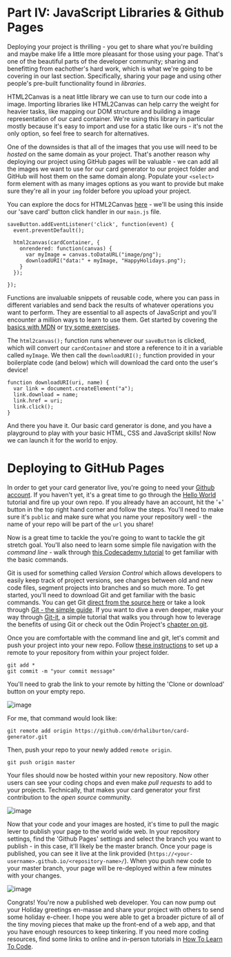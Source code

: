 # Part IV: JavaScript Libraries & Github Pages

Deploying your project is thrilling - you get to share what you're building and maybe make life a little more pleasant for those using your page. That's one of the beautiful parts of the developer community; sharing and benefitting from eachother's hard work, which is what we're going to be covering in our last section. Specifically, sharing your page and using other people's pre-built functionality found in *libraries*. 

HTML2Canvas is a neat little library we can use to turn our code into a image. Importing libraries like HTML2Canvas can help carry the weight for heavier tasks, like mapping our DOM structure and building a image representation of our card container. We're using this library in particular mostly because it's easy to import and use for a static like ours - it's not the only option, so feel free to search for alternatives.

One of the downsides is that all of the images that you use will need to be *hosted* on the same domain as your project. That's another reason why deploying our project using GitHub pages will be valuable - we can add all the images we want to use for our card generator to our project folder and GitHub will host them on the same domain along. Populate your `<select>` form element with as many images options as you want to provide but make sure they're all in your `img` folder before you upload your project.

You can explore the docs for HTML2Canvas [here](https://html2canvas.hertzen.com/) - we'll be using this inside our 'save card' button click handler in our `main.js` file. 

````
saveButton.addEventListener('click', function(event) {
  event.preventDefault();
  
  html2canvas(cardContainer, {
    onrendered: function(canvas) {
      var myImage = canvas.toDataURL("image/png");
      downloadURI("data:" + myImage, "HappyHolidays.png");
    }
  });
  
});
````

Functions are invaluable snippets of reusable code, where you can pass in different variables and send back the results of whatever operations you want to perform. They are essential to all aspects of JavaScript and you'll encounter a million ways to learn to use them. Get started by covering the [basics with MDN](https://developer.mozilla.org/en-US/docs/Learn/JavaScript/Building_blocks/Functions) or [try some exercises](http://www.learn-js.org/en/Functions).

The `html2canvas();` function runs whenever our `saveButton` is clicked, which will convert our `cardContainer` and store a reference to it in a variable called `myImage`. We then call the `downloadURI();` function provided in your boilerplate code (and below) which will download the card onto the user's device!

````
function downloadURI(uri, name) {
  var link = document.createElement("a");
  link.download = name;
  link.href = uri;
  link.click();
}
````

And there you have it. Our basic card generator is done, and you have a playground to play with your basic HTML, CSS and JavaScript skills! Now we can launch it for the world to enjoy.

# Deploying to GitHub Pages

In order to get your card generator live, you're going to need your [Github account](https://github.com/). If you haven't yet, it's a great time to go through the [Hello World](https://guides.github.com/activities/hello-world/) tutorial and fire up your own repo. If you already have an account, hit the '+' button in the top right hand corner and follow the steps. You'll need to make sure it's `public` and make sure what you name your repository well - the name of your repo will be part of the `url` you share!

Now is a great time to tackle the you're going to want to tackle the git stretch goal. You'll also need to learn some simple file navigation with the *command line* - walk through [this Codecademy tutorial](https://www.codecademy.com/courses/learn-the-command-line/lessons/navigation/exercises/your-first-command?action=lesson_resume) to get familiar with the basic commands.

Git is used for something called *Version Control* which allows developers to easily keep track of project versions, see changes between old and new code files, segment projects into branches and so much more. To get started, you'll need to download Git and get familiar with the basic commands. You can get Git [direct from the source here](https://git-scm.com/downloads) or take a look through [Git - the simple guide](
http://rogerdudler.github.io/git-guide/). If you want to dive a even deeper, make your way through [Git-it](http://jlord.us/git-it/challenges/get_git.html), a simple tutorial that walks you through how to leverage the benefits of using Git or check out the Odin Project's [chapter on git](https://www.theodinproject.com/courses/web-development-101/lessons/introduction-to-git).

Once you are comfortable with the command line and git, let's commit and push your project into your new repo.  Follow [these instructions](https://help.github.com/articles/adding-a-remote/) to set up a remote to your repository from within your project folder.

````
git add *
git commit -m "your commit message"
````

You'll need to grab the link to your remote by hitting the 'Clone or download' button on your empty repo. 

![image](https://i.imgur.com/9PAz7TE.png)

 For me, that command would look like:

`git remote add origin https://github.com/drhaliburton/card-generator.git
`

Then, push your repo to your newly added `remote origin`.

`git push origin master`

Your files should now be hosted within your new repository. Now other users can see your coding chops and even make *pull requests* to add to your projects. Technically, that makes your card generator your first contribution to the *open source* community.

![image](https://i.imgur.com/C9meffp.png)

Now that your code and your images are hosted, it's time to pull the magic lever to publish your page to the world wide web. In your repository settings, find the 'Github Pages' settings and select the branch you want to publish - in this case, it'll likely be the master branch. Once your page is published, you can see it live at the link provided (`https://<your-username>.github.io/<repository-name>/`). When you push new code to your master branch, your page will be re-deployed within a few minutes with your changes.

![image](https://i.imgur.com/ow0NPFM.png)

Congrats! You're now a published web developer. You can now pump out your Holiday greetings en-masse and share your project with others to send some holiday e-cheer. I hope you were able to get a broader picture of all of the tiny moving pieces that make up the front-end of a web app, and that you have enough resources to keep tinkering. If you need more coding resources, find some links to online and in-person tutorials in [How To Learn To Code](https://lighthouselabs.ca/blog/how-to-learn-to-code-a-comprehensive-guide).




